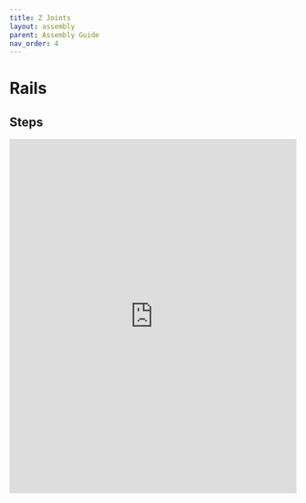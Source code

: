 ```yaml
---
title: Z Joints
layout: assembly
parent: Assembly Guide
nav_order: 4
---
```


# Rails

## Steps

<iframe style='width:100%; height:621px;' src="https://www.youtube.com/embed/VY_0Y-5A7ps?si=iE5GCrMPq3t7IM00" title="YouTube video player" frameborder="0" allow="accelerometer; autoplay; clipboard-write; encrypted-media; gyroscope; picture-in-picture; web-share" referrerpolicy="strict-origin-when-cross-origin" allowfullscreen></iframe>

